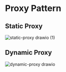 # Proxy Pattern

## Static Proxy
![static-proxy drawio (1)](https://user-images.githubusercontent.com/22806253/192082089-0a33c7f3-0801-4f08-acc9-c5da78bc66e1.png)


## Dynamic Proxy
![dynamic-proxy drawio](https://user-images.githubusercontent.com/22806253/192082095-cc98c3b6-33d0-4e9c-9e61-527c7cc1f296.png)
